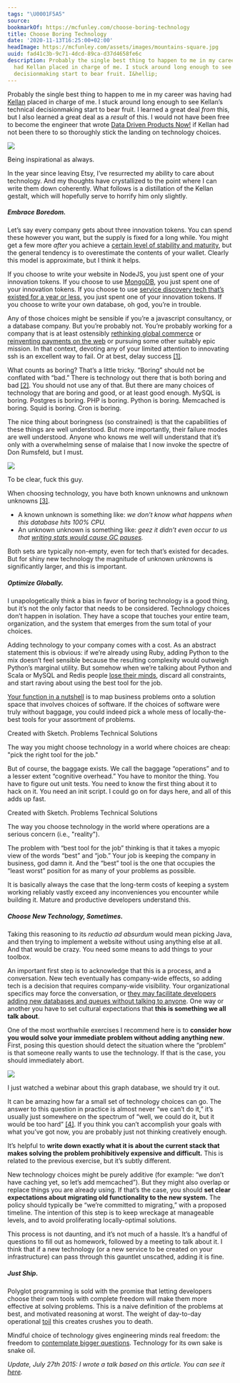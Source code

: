 ```yaml
---
tags: "\U0001F5A5"
source:
bookmarkOf: https://mcfunley.com/choose-boring-technology
title: Choose Boring Technology
date: '2020-11-13T16:25:00+02:00'
headImage: https://mcfunley.com/assets/images/mountains-square.jpg
uuid: fad41c3b-9c71-4dcd-89ca-d37d4658fe6c
description: Probably the single best thing to happen to me in my career was having
  had Kellan placed in charge of me. I stuck around long enough to see Kellan’s technical
  decisionmaking start to bear fruit. I&hellip;
---
```


Probably the single best thing to happen to me in my career was having had [Kellan](http://laughingmeme.org/) placed in charge of me. I stuck around long enough to see Kellan’s technical decisionmaking start to bear fruit. I learned a great deal _from_ this, but I also learned a great deal as a _result_ of this. I would not have been free to become the engineer that wrote [Data Driven Products Now!](/data-driven-products-lean-startup-2014) if Kellan had not been there to so thoroughly stick the landing on technology choices.

![](http://i.imgur.com/FRQKLCy.jpg)

Being inspirational as always.

In the year since leaving Etsy, I’ve resurrected my ability to care about technology. And my thoughts have crystallized to the point where I can write them down coherently. What follows is a distillation of the Kellan gestalt, which will hopefully serve to horrify him only slightly.

##### Embrace Boredom.

Let’s say every company gets about three innovation tokens. You can spend these however you want, but the supply is fixed for a long while. You might get a few more _after_ you achieve a [certain level of stability and maturity](http://rc3.org/2015/03/24/the-pleasure-of-building-big-things/), but the general tendency is to overestimate the contents of your wallet. Clearly this model is approximate, but I think it helps.

If you choose to write your website in NodeJS, you just spent one of your innovation tokens. If you choose to use [MongoDB](/why-mongodb-never-worked-out-at-etsy), you just spent one of your innovation tokens. If you choose to use [service discovery tech that’s existed for a year or less](https://consul.io/), you just spent one of your innovation tokens. If you choose to write your own database, oh god, you’re in trouble.

Any of those choices might be sensible if you’re a javascript consultancy, or a database company. But you’re probably not. You’re probably working for a company that is at least ostensibly [rethinking global commerce](https://www.etsy.com) or [reinventing payments on the web](https://stripe.com) or pursuing some other suitably epic mission. In that context, devoting any of your limited attention to innovating ssh is an excellent way to fail. Or at best, delay success [\[1\]](#f1).

What counts as boring? That’s a little tricky. “Boring” should not be conflated with “bad.” There is technology out there that is both boring and bad [\[2\]](#f2). You should not use any of that. But there are many choices of technology that are boring and good, or at least good enough. MySQL is boring. Postgres is boring. PHP is boring. Python is boring. Memcached is boring. Squid is boring. Cron is boring.

The nice thing about boringness (so constrained) is that the capabilities of these things are well understood. But more importantly, their failure modes are well understood. Anyone who knows me well will understand that it’s only with a overwhelming sense of malaise that I now invoke the spectre of Don Rumsfeld, but I must.

![](http://i.imgur.com/n8ElWr3.jpg)

To be clear, fuck this guy.

When choosing technology, you have both known unknowns and unknown unknowns [\[3\]](#f3).

*   A known unknown is something like: _we don’t know what happens when this database hits 100% CPU._
*   An unknown unknown is something like: _geez it didn’t even occur to us that [writing stats would cause GC pauses](http://www.evanjones.ca/jvm-mmap-pause.html)._

Both sets are typically non-empty, even for tech that’s existed for decades. But for shiny new technology the magnitude of unknown unknowns is significantly larger, and this is important.

##### Optimize Globally.

I unapologetically think a bias in favor of boring technology is a good thing, but it’s not the only factor that needs to be considered. Technology choices don’t happen in isolation. They have a scope that touches your entire team, organization, and the system that emerges from the sum total of your choices.

Adding technology to your company comes with a cost. As an abstract statement this is obvious: if we’re already using Ruby, adding Python to the mix doesn’t feel sensible because the resulting complexity would outweigh Python’s marginal utility. But somehow when we’re talking about Python and Scala or MySQL and Redis people [lose their minds](http://martinfowler.com/bliki/PolyglotPersistence.html), discard all constraints, and start raving about using the best tool for the job.

[Your function in a nutshell](https://twitter.com/coda/status/580531932393504768) is to map business problems onto a solution space that involves choices of software. If the choices of software were truly without baggage, you could indeed pick a whole mess of locally-the-best tools for your assortment of problems.

Created with Sketch. Problems Technical Solutions

The way you might choose technology in a world where choices are cheap: "pick the right tool for the job."

But of course, the baggage exists. We call the baggage “operations” and to a lesser extent “cognitive overhead.” You have to monitor the thing. You have to figure out unit tests. You need to know the first thing about it to hack on it. You need an init script. I could go on for days here, and all of this adds up fast.

Created with Sketch. Problems Technical Solutions

The way you choose technology in the world where operations are a serious concern (i.e., "reality").

The problem with “best tool for the job” thinking is that it takes a myopic view of the words “best” and “job.” Your job is keeping the company in business, god damn it. And the “best” tool is the one that occupies the “least worst” position for as many of your problems as possible.

It is basically always the case that the long-term costs of keeping a system working reliably vastly exceed any inconveniences you encounter while building it. Mature and productive developers understand this.

##### Choose New Technology, Sometimes.

Taking this reasoning to its _reductio ad absurdum_ would mean picking Java, and then trying to implement a website without using anything else at all. And that would be crazy. You need some means to add things to your toolbox.

An important first step is to acknowledge that this is a process, and a conversation. New tech eventually has company-wide effects, so adding tech is a decision that requires company-wide visibility. Your organizational specifics may force the conversation, or [they may facilitate developers adding new databases and queues without talking to anyone](https://twitter.com/mcfunley/status/578603932949164032). One way or another you have to set cultural expectations that **this is something we all talk about**.

One of the most worthwhile exercises I recommend here is to **consider how you would solve your immediate problem without adding anything new**. First, posing this question should detect the situation where the “problem” is that someone really wants to use the technology. If that is the case, you should immediately abort.

![](http://i.imgur.com/rmdSx.gif)

I just watched a webinar about this graph database, we should try it out.

It can be amazing how far a small set of technology choices can go. The answer to this question in practice is almost never “we can’t do it,” it’s usually just somewhere on the spectrum of “well, we could do it, but it would be too hard” [\[4\]](#f4). If you think you can’t accomplish your goals with what you’ve got now, you are probably just not thinking creatively enough.

It’s helpful to **write down exactly what it is about the current stack that makes solving the problem prohibitively expensive and difficult.** This is related to the previous exercise, but it’s subtly different.

New technology choices might be purely additive (for example: “we don’t have caching yet, so let’s add memcached”). But they might also overlap or replace things you are already using. If that’s the case, you should **set clear expectations about migrating old functionality to the new system.** The policy should typically be “we’re committed to migrating,” with a proposed timeline. The intention of this step is to keep wreckage at manageable levels, and to avoid proliferating locally-optimal solutions.

This process is not daunting, and it’s not much of a hassle. It’s a handful of questions to fill out as homework, followed by a meeting to talk about it. I think that if a new technology (or a new service to be created on your infrastructure) can pass through this gauntlet unscathed, adding it is fine.

##### Just Ship.

Polyglot programming is sold with the promise that letting developers choose their own tools with complete freedom will make them more effective at solving problems. This is a naive definition of the problems at best, and motivated reasoning at worst. The weight of day-to-day operational [toil](https://twitter.com/handler) this creates crushes you to death.

Mindful choice of technology gives engineering minds real freedom: the freedom to [contemplate bigger questions](/effective-web-experimentation-as-a-homo-narrans). Technology for its own sake is snake oil.

_Update, July 27th 2015: I wrote a talk based on this article. You can see it [here](http://boringtechnology.club)._